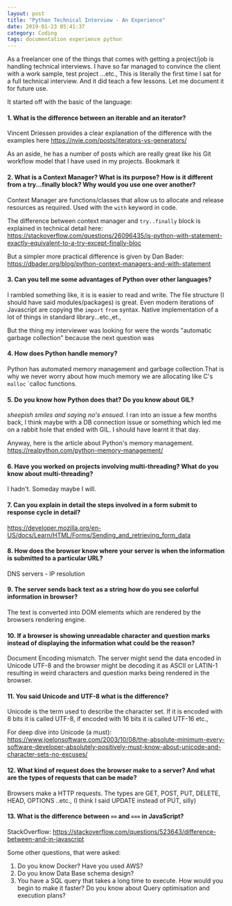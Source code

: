 ```yaml
---
layout: post
title: "Python Technical Interview - An Experience"
date: 2019-01-23 05:41:37
category: Coding
tags: documentation experience python
---
```

As a freelancer one of the things that comes with getting a project/job is handling technical interviews. I have so far managed to convince the client with a work sample, test project ...etc., This is literally the first time I sat for a full technical interview. And it did teach a few lessons. Let me document it for future use.

It started off with the basic of the language:

#### 1. What is the difference between an iterable and an iterator?



Vincent Driessen provides a clear explanation of the difference with the examples here https://nvie.com/posts/iterators-vs-generators/

As an aside, he has a number of posts which are really great like his Git workflow model that I have used in my projects. Bookmark it

#### 2. What is a Context Manager? What is its purpose? How is it different from a try...finally block? Why would you use one over another?



Context Manager are functions/classes that allow us to allocate and release resources as required. Used with the `with` keyword in code.

The difference between context manager and `try..finally` block is explained in technical detail here: https://stackoverflow.com/questions/26096435/is-python-with-statement-exactly-equivalent-to-a-try-except-finally-bloc

But a simpler more practical difference is given by Dan Bader: https://dbader.org/blog/python-context-managers-and-with-statement

#### 3. Can you tell me some advantages of Python over other languages?



I rambled something like, it is is easier to read and write. The file structure (I should have said modules/packages) is great. Even modern iterations of Javascript are copying the `import` `from` syntax. Native implementation of a lot of things in standard library...etc.,et.,

But the thing my interviewer was looking for were the words "automatic garbage collection" because the next question was

#### 4. How does Python handle memory?



Python has automated memory management and garbage collection.That is why we never worry about how much memory we are allocating like C's `malloc` `calloc functions.

#### 5. Do you know how Python does that? Do you know about GIL?


*sheepish smiles and saying no's ensued*. I ran into an issue a few months back, I think maybe with a DB connection issue or something which led me on a rabbit hole that ended with GIL. I should have learnt it that day.

Anyway, here is the article about Python's memory management. https://realpython.com/python-memory-management/

#### 6. Have you worked on projects involving multi-threading? What do you know about multi-threading?



I hadn't. Someday maybe I will.

#### 7. Can you explain in detail the steps involved in a form submit to response cycle in detail?



https://developer.mozilla.org/en-US/docs/Learn/HTML/Forms/Sending_and_retrieving_form_data

#### 8. How does the browser know where your server is when the information is submitted to a particular URL?



DNS servers - IP resolution

#### 9. The server sends back text as a string how do you see colorful information in browser?



The text is converted into DOM elements which are rendered by the browsers rendering engine.

#### 10. If a browser is showing unreadable character and question marks instead of displaying the information what could be the reason?



Document Encoding mismatch. The server might send the data encoded in Unicode UTF-8 and the browser might be decoding it as ASCII or LATIN-1 resulting in weird characters and question marks being rendered in the browser.

#### 11. You said Unicode and UTF-8 what is the difference?



Unicode is the term used to describe the character set. If it is encoded with 8 bits it is called UTF-8, if encoded with 16 bits it is called UTF-16 etc.,

For deep dive into Unicode (a must): https://www.joelonsoftware.com/2003/10/08/the-absolute-minimum-every-software-developer-absolutely-positively-must-know-about-unicode-and-character-sets-no-excuses/

#### 12. What kind of request does the browser make to a server? And what are the types of requests that can be made?



Browsers make a HTTP requests. The types are GET, POST, PUT, DELETE, HEAD, OPTIONS ..etc., (I think I said UPDATE instead of PUT, silly)

#### 13. What is the difference between `==` and `===` in JavaScript?



StackOverflow: https://stackoverflow.com/questions/523643/difference-between-and-in-javascript

Some other questions, that were asked:
1. Do you know Docker? Have you used AWS?
2. Do you know Data Base schema design?
3. You have a SQL query that takes a long time to execute. How would you begin to make it faster? Do you know about Query optimisation and execution plans?
